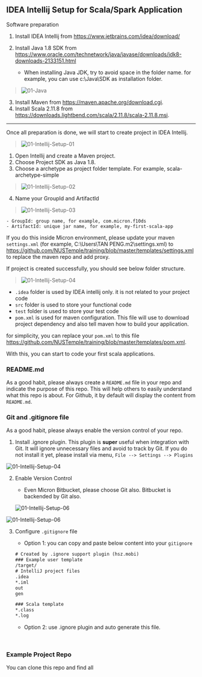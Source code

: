 

## IDEA Intellij Setup for Scala/Spark Application

Software preparation

1. Install IDEA Intellij from https://www.jetbrains.com/idea/download/ 

2. Install Java 1.8 SDK from https://www.oracle.com/technetwork/java/javase/downloads/jdk8-downloads-2133151.html

   - When installing Java JDK, try to avoid space in the folder name. for example, you can use c:\Java\SDK as installation folder.

> ![01-Java](./img/01-Java.png)

3. Install Maven from https://maven.apache.org/download.cgi. 
4. Install Scala 2.11.8 from https://downloads.lightbend.com/scala/2.11.8/scala-2.11.8.msi. 

---
Once all preparation is done, we will start to create project in IDEA Intellij. 

> ![01-Intellij-Setup-01](./img/01-Intellij-Setup-01.png)

1. Open Intellij and create a Maven project.
2. Choose Project SDK as Java 1.8.
3. Choose a archetype as project folder template. For example, scala-archetype-simple

> ![01-Intellij-Setup-02](./img/01-Intellij-Setup-02.png)

4. Name your GroupId and ArtifactId

> ![01-Intellij-Setup-03](./img/01-Intellij-Setup-03.png)

	- GroupId: group name, for example, com.micron.f10ds
	- ArtifactId: unique jar name, for example, my-first-scala-app

If you do this inside Micron environment, please update your maven `settings.xml` (for example, C:\Users\TAN PENG\.m2\settings.xml) to https://github.com/NUSTemple/training/blob/master/templates/settings.xml to replace the maven repo and add proxy.

If project is created successfully, you should see below folder structure. 
> ![01-Intellij-Setup-04](./img/01-Intellij-Setup-04.png)

- `.idea` folder is used by IDEA intellij only. it is not related to your project code
- `src` folder is used to store your functional code
- `test` folder is used to store your test code
- `pom.xml` is used for maven configuration. This file will use to download project dependency and also tell maven how to build your application. 

for simplicity, you can replace your `pom.xml` to this file https://github.com/NUSTemple/training/blob/master/templates/pom.xml. 

With this, you can start to code your first scala applications. 

### README.md

As a good habit, please always create a `README.md` file in your repo and indicate the purpose of this repo. This will help others to easily understand what this repo is about. For Github, it by default will display the content from `README.md`.

### Git and .gitignore file

As a good habit, please always enable the version control of your repo. 

1. Install .ignore plugin. This plugin is __super__ useful when integration with Git. It will ignore unnecessary files and avoid to track by Git. If you do not install it yet, please install via menu, `File --> Settings --> Plugins`

![01-Intellij-Setup-04](./img/01-Intellij-Setup-05.png)

2. Enable Version Control

   - Even Micron Bitbucket, please choose Git also. Bitbucket is backended by Git also. 

   ![01-Intellij-Setup-06](./img/01-Intellij-Setup-06.png)

![01-Intellij-Setup-06](./img/01-Intellij-Setup-07.png)

3. Configure `.gitignore` file 

   - Option 1: you can copy and paste below content into your `gitignore`

   ```reStructuredText
   # Created by .ignore support plugin (hsz.mobi)
   ### Example user template
   /target/
   # IntelliJ project files
   .idea
   *.iml
   out
   gen
   
   ### Scala template
   *.class
   *.log
   ```
   - Option 2: use .ignore plugin and auto generate this file. 

     ​    

### Example Project Repo

You can clone this repo and find all 

 